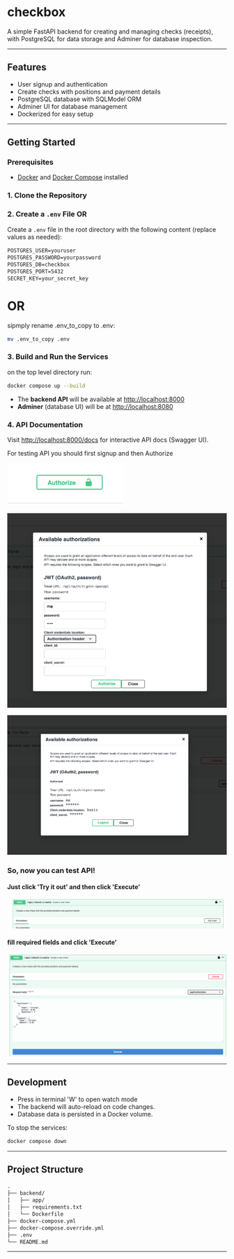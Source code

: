 # checkbox

A simple FastAPI backend for creating and managing checks (receipts), with PostgreSQL for data storage and Adminer for database inspection.

---

## Features

- User signup and authentication
- Create checks with positions and payment details
- PostgreSQL database with SQLModel ORM
- Adminer UI for database management
- Dockerized for easy setup

---

## Getting Started

### Prerequisites

- [Docker](https://www.docker.com/get-started) and [Docker Compose](https://docs.docker.com/compose/) installed

### 1. Clone the Repository

### 2. Create a `.env` File OR 

Create a `.env` file in the root directory with the following content (replace values as needed):

```env
POSTGRES_USER=youruser
POSTGRES_PASSWORD=yourpassword
POSTGRES_DB=checkbox
POSTGRES_PORT=5432
SECRET_KEY=your_secret_key
```

# OR 
sipmply rename .env_to_copy to .env:

```bash
mv .env_to_copy .env
```

### 3. Build and Run the Services

on the top level directory run:   

```bash
docker compose up --build
```

- The **backend API** will be available at [http://localhost:8000](http://localhost:8000)
- **Adminer** (database UI) will be at [http://localhost:8080](http://localhost:8080)

### 4. API Documentation

Visit [http://localhost:8000/docs](http://localhost:8000/docs) for interactive API docs (Swagger UI).

For testing API you should first signup and then Authorize

![alt text](assets/image-1.png)

![alt text](assets/image-2.png)

![alt text](assets/image-3.png)

### So, now you can test API!

#### Just click 'Try it out' and then click 'Execute'

![alt text](assets/image-4.png)

#### fill required fields and click 'Execute'

![alt text](assets/image-5.png)

---

## Development
- Press in terminal 'W' to open watch mode
- The backend will auto-reload on code changes.
- Database data is persisted in a Docker volume.

To stop the services:

```bash
docker compose down
```

---

## Project Structure

```
.
├── backend/
│   ├── app/
│   ├── requirements.txt
│   └── Dockerfile
├── docker-compose.yml
├── docker-compose.override.yml
├── .env
└── README.md
```

---